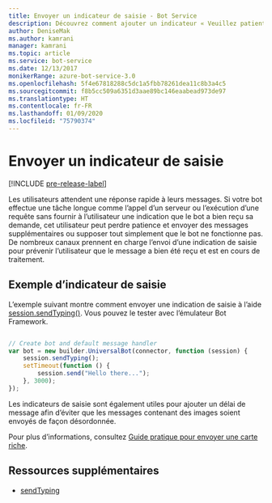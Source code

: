 ```yaml
---
title: Envoyer un indicateur de saisie - Bot Service
description: Découvrez comment ajouter un indicateur « Veuillez patienter » à l’aide du kit SDK Bot Framework pour Node.js de façon à indiquer à un utilisateur qu’un bot traite une demande.
author: DeniseMak
ms.author: kamrani
manager: kamrani
ms.topic: article
ms.service: bot-service
ms.date: 12/13/2017
monikerRange: azure-bot-service-3.0
ms.openlocfilehash: 5f4e67818288c5dc1a5fbb78261dea11c8b3a4c5
ms.sourcegitcommit: f8b5cc509a6351d3aae89bc146eaabead973de97
ms.translationtype: HT
ms.contentlocale: fr-FR
ms.lasthandoff: 01/09/2020
ms.locfileid: "75790374"
---
```

# <a name="send-a-typing-indicator"></a>Envoyer un indicateur de saisie 

[!INCLUDE [pre-release-label](../includes/pre-release-label-v3.md)]

Les utilisateurs attendent une réponse rapide à leurs messages. Si votre bot effectue une tâche longue comme l’appel d’un serveur ou l’exécution d’une requête sans fournir à l’utilisateur une indication que le bot a bien reçu sa demande, cet utilisateur peut perdre patience et envoyer des messages supplémentaires ou supposer tout simplement que le bot ne fonctionne pas.
De nombreux canaux prennent en charge l’envoi d’une indication de saisie pour prévenir l’utilisateur que le message a bien été reçu et est en cours de traitement.


## <a name="typing-indicator-example"></a>Exemple d’indicateur de saisie

L’exemple suivant montre comment envoyer une indication de saisie à l’aide [session.sendTyping()][SendTyping].  Vous pouvez le tester avec l’émulateur Bot Framework.


```javascript

// Create bot and default message handler
var bot = new builder.UniversalBot(connector, function (session) {
    session.sendTyping();
    setTimeout(function () {
        session.send("Hello there...");
    }, 3000);
});
```

Les indicateurs de saisie sont également utiles pour ajouter un délai de message afin d’éviter que les messages contenant des images soient envoyés de façon désordonnée.

Pour plus d’informations, consultez [Guide pratique pour envoyer une carte riche](bot-builder-nodejs-send-rich-cards.md).


## <a name="additional-resources"></a>Ressources supplémentaires

* [sendTyping][SendTyping]


[SendTyping]: https://docs.botframework.com/node/builder/chat-reference/classes/_botbuilder_d_.session#sendtyping
[IMessage]: http://docs.botframework.com/node/builder/chat-reference/interfaces/_botbuilder_d_.imessage
